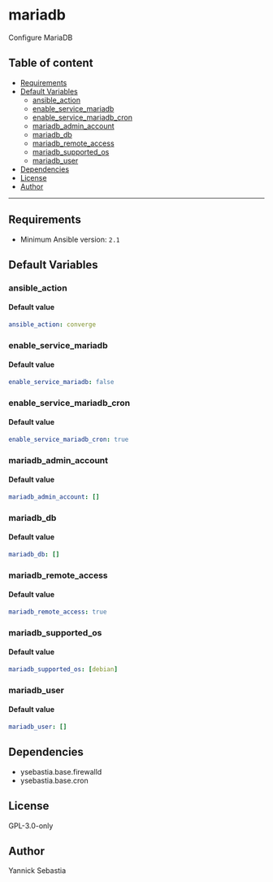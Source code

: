 # mariadb

Configure MariaDB

## Table of content

- [Requirements](#requirements)
- [Default Variables](#default-variables)
  - [ansible_action](#ansible_action)
  - [enable_service_mariadb](#enable_service_mariadb)
  - [enable_service_mariadb_cron](#enable_service_mariadb_cron)
  - [mariadb_admin_account](#mariadb_admin_account)
  - [mariadb_db](#mariadb_db)
  - [mariadb_remote_access](#mariadb_remote_access)
  - [mariadb_supported_os](#mariadb_supported_os)
  - [mariadb_user](#mariadb_user)
- [Dependencies](#dependencies)
- [License](#license)
- [Author](#author)

---

## Requirements

- Minimum Ansible version: `2.1`

## Default Variables

### ansible_action

#### Default value

```YAML
ansible_action: converge
```

### enable_service_mariadb

#### Default value

```YAML
enable_service_mariadb: false
```

### enable_service_mariadb_cron

#### Default value

```YAML
enable_service_mariadb_cron: true
```

### mariadb_admin_account

#### Default value

```YAML
mariadb_admin_account: []
```

### mariadb_db

#### Default value

```YAML
mariadb_db: []
```

### mariadb_remote_access

#### Default value

```YAML
mariadb_remote_access: true
```

### mariadb_supported_os

#### Default value

```YAML
mariadb_supported_os: [debian]
```

### mariadb_user

#### Default value

```YAML
mariadb_user: []
```

## Dependencies

- ysebastia.base.firewalld
- ysebastia.base.cron

## License

GPL-3.0-only

## Author

Yannick Sebastia
